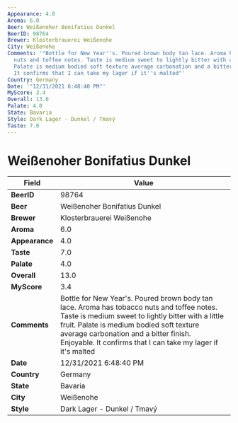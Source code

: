 ```yaml
---
Appearance: 4.0
Aroma: 6.0
Beer: Weißenoher Bonifatius Dunkel
BeerID: 98764
Brewer: Klosterbrauerei Weißenohe
City: Weißenohe
Comments: '"Bottle for New Year''s. Poured brown body tan lace. Aroma has tobacco
  nuts and toffee notes. Taste is medium sweet to lightly bitter with a little fruit.
  Palate is medium bodied soft texture average carbonation and a bitter finish. Enjoyable.
  It confirms that I can take my lager if it''s malted"'
Country: Germany
Date: '"12/31/2021 6:48:40 PM"'
MyScore: 3.4
Overall: 13.0
Palate: 4.0
State: Bavaria
Style: Dark Lager - Dunkel / Tmavý
Taste: 7.0
---
```


# Weißenoher Bonifatius Dunkel

| Field         | Value |
|---------------|-------|
| **BeerID** | 98764 |
| **Beer** | Weißenoher Bonifatius Dunkel |
| **Brewer** | Klosterbrauerei Weißenohe |
| **Aroma** | 6.0 |
| **Appearance** | 4.0 |
| **Taste** | 7.0 |
| **Palate** | 4.0 |
| **Overall** | 13.0 |
| **MyScore** | 3.4 |
| **Comments** | Bottle for New Year's. Poured brown body tan lace. Aroma has tobacco nuts and toffee notes. Taste is medium sweet to lightly bitter with a little fruit. Palate is medium bodied soft texture average carbonation and a bitter finish. Enjoyable. It confirms that I can take my lager if it's malted |
| **Date** | 12/31/2021 6:48:40 PM |
| **Country** | Germany |
| **State** | Bavaria |
| **City** | Weißenohe |
| **Style** | Dark Lager - Dunkel / Tmavý |
